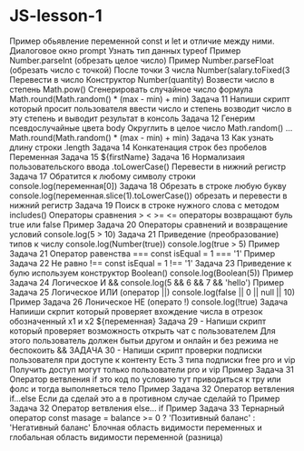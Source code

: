 # JS-lesson-1
Пример обьявление переменной const и let и отличие между ними.
Диалоговое окно prompt
Узнать тип данных typeof
Пример Number.parseInt (обрезать целое число)
Пример Number.parseFloat (обрезать число с точкой)
После точки 3 числа Number(salary.toFixed(3
Перевести в число Конструктор Number(quantity)
Возвести число в степень Math.pow()
Сгенерировать случайное число формула Math.round(Math.random() * (max - min) + min)
Задача 11 Напиши скрипт который просит пользователя ввести число и степень возводит число в эту степень и выводит результат в консоль
Задача 12 Генерим псевдослучайные цвета body
Округлить в целое число Math.random()    ... Math.round(Math.random() * (max - min) + min)
Задача 13 Как узнать длину строки .length
Задача 14 Конкатенация строк без пробелов
Переменная Задача 15 ${firstName}
Задача 16 Нормализаия пользовательского ввода .toLowerCase() Перевести в нижний регистр
Задача 17 Обратится к любому символу строки console.log(переменная[0])
Задача 18 Обрезать в строке любую букву console.log(переменная.slice(1).toLowerCase()) обрезать и перевести в нижний регистр
Задача 19 Поиск в строке нужного слова с методом includes()
Операторы сравнения > < >= <= операторы возвращают буль true или false
Пример Задача 20 Операторы сравнений и возвращение условий console.log(5 > 10)
Задача 21 Приведение (преобразование) типов к числу console.log(Number(true))   console.log(true > 5)
Пример Задача 21 Оператор равенства === const isEqual = 1 === '1'
Пример Задача 22 Не равно !== const isEqual = 1 !== '1'
Задача 23 Приведение к булю используем конструктор Boolean() console.log(Boolean(5))
Пример Задача 24 Логическое И && console.log(5 && 6 && 7 && 'hello')
Пример Задача 25 Логическое ИЛИ (оператор ||) console.log(false || 0 || null || 10)
Пример Задача 26 Лоническое НЕ (операто !) console.log(!true)
Задача Напииши скрпит который проверяет вхождение числа в отрезок обозначенный х1 и х2 ${переменная}
Задача 29 - Напиши скрипт который проверяет возможность открыть чат с пользователем Для этого пользователь должен бытьи другом и онлайн и без режима не беспокоить &&
ЗАДАЧА 30 - Напиши скрипт проверки подписки пользователя при доступе к контенту Есть 3 типа подписки free pro и vip Получить доступ могут только пользователи pro и vip
Пример Задача 31 Оператор ветвления if это код по условию  тут приводиться к тру или фолс и тогда выполняеться тело
Пример Задача 32 Оператор ветвления if...else Если да сделай это а в противном случае сделайй то
Пример Задача 32 Оператор ветвления else... if
Пример Задача 33 Тернарный оператор const masage = balance >= 0 ? 'Позитивный баланс' : 'Негативный баланс'
Блочная область видимости переменных и глобальная область видимости переменной (разница)